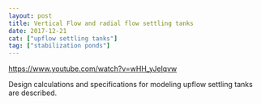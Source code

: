 ```yaml
---
layout: post
title: Vertical Flow and radial flow settling tanks
date: 2017-12-21
cat: ["upflow settling tanks"]
tag: ["stabilization ponds"]
---
```


https://www.youtube.com/watch?v=wHH_yJelqvw

Design calculations and specifications for modeling upflow settling tanks are described.